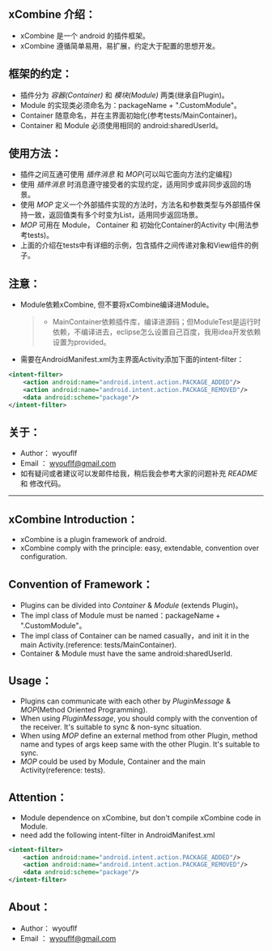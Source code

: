 ## xCombine 介绍：
* xCombine 是一个 android 的插件框架。
* xCombine 遵循简单易用，易扩展，约定大于配置的思想开发。


## 框架的约定：
* 插件分为 *容器(Container)* 和 *模块(Module)* 两类(继承自Plugin)。
* Module 的实现类必须命名为：packageName + ".CustomModule"。
* Container 随意命名，并在主界面初始化(参考tests/MainContainer)。
* Container 和 Module 必须使用相同的 android:sharedUserId。


## 使用方法：
* 插件之间互通可使用 *插件消息* 和 *MOP*(可以叫它面向方法约定编程)
* 使用 *插件消息* 时消息遵守接受者的实现约定，适用同步或非同步返回的场景。
* 使用 *MOP* 定义一个外部插件实现的方法时，方法名和参数类型与外部插件保持一致，返回值类有多个时变为List，适用同步返回场景。
* *MOP* 可用在 Module， Container 和 初始化Container的Activity 中(用法参考tests)。
* 上面的介绍在tests中有详细的示例，包含插件之间传递对象和View组件的例子。


## 注意：
* Module依赖xCombine, 但不要将xCombine编译进Module。
  > * MainContainer依赖插件库，编译进源码；但ModuleTest是运行时依赖，不编译进去，eclipse怎么设置自己百度，我用idea开发依赖设置为provided。
* 需要在AndroidManifest.xml为主界面Activity添加下面的intent-filter：

```xml
<intent-filter>
    <action android:name="android.intent.action.PACKAGE_ADDED"/>
    <action android:name="android.intent.action.PACKAGE_REMOVED"/>
    <data android:scheme="package"/>
</intent-filter>
```


## 关于：
* Author： wyouflf
* Email ： <wyouflf@gmail.com>
* 如有疑问或者建议可以发邮件给我，稍后我会参考大家的问题补充 *README* 和 修改代码。


----------------------------------------------------------------------------


## xCombine Introduction：
* xCombine is a plugin framework of android.
* xCombine comply with the principle: easy, extendable, convention over configuration.


## Convention of Framework：
* Plugins can be divided into *Container* & *Module* (extends Plugin)。
* The impl class of Module must be named：packageName + ".CustomModule"。
* The impl class of Container can be named casually，and init it in the main Activity.(reference: tests/MainContainer).
* Container & Module must have the same android:sharedUserId.


## Usage：
* Plugins can communicate with each other by *PluginMessage* & *MOP*(Method Oriented Programming).
* When using *PluginMessage*, you should comply with the convention of the receiver. It's suitable to sync & non-sync situation.
* When using *MOP* define an external method from other Plugin, method name and types of args keep same with the other Plugin. It's suitable to sync.
* *MOP* could be used by Module, Container and the main Activity(reference: tests).


## Attention：
* Module dependence on xCombine, but don't compile xCombine code in Module.
* need add the following intent-filter in AndroidManifest.xml

```xml
<intent-filter>
    <action android:name="android.intent.action.PACKAGE_ADDED"/>
    <action android:name="android.intent.action.PACKAGE_REMOVED"/>
    <data android:scheme="package"/>
</intent-filter>
```


## About：
* Author： wyouflf
* Email ： <wyouflf@gmail.com>